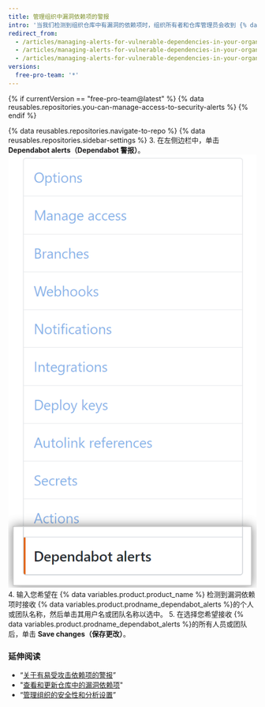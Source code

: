 ```yaml
---
title: 管理组织中漏洞依赖项的警报
intro: '当我们检测到组织仓库中有漏洞的依赖项时，组织所有者和仓库管理员会收到 {% data variables.product.prodname_dependabot_alerts %}。 您可以指定其他具有写入权限的组织成员或团队也接收漏洞依赖项的警报。'
redirect_from:
  - /articles/managing-alerts-for-vulnerable-dependencies-in-your-organization-s-repositories/
  - /articles/managing-alerts-for-vulnerable-dependencies-in-your-organizations-repositories/
  - /articles/managing-alerts-for-vulnerable-dependencies-in-your-organization
versions:
  free-pro-team: '*'
---
```


{% if currentVersion == "free-pro-team@latest" %}
{% data reusables.repositories.you-can-manage-access-to-security-alerts %}
{% endif %}

{% data reusables.repositories.navigate-to-repo %}
{% data reusables.repositories.sidebar-settings %}
3. 在左侧边栏中，单击 **Dependabot alerts（Dependabot 警报）**。 ![设置侧边栏中的 Dependabot 警报选项卡](/assets/images/help/settings/settings-sidebar-dependabot-alerts.png)
4. 输入您希望在 {% data variables.product.product_name %} 检测到漏洞依赖项时接收 {% data variables.product.prodname_dependabot_alerts %}的个人或团队名称，然后单击其用户名或团队名称以选中。
5. 在选择您希望接收 {% data variables.product.prodname_dependabot_alerts %}的所有人员或团队后，单击 **Save changes（保存更改）**。

### 延伸阅读

- “[关于有易受攻击依赖项的警报](/github/managing-security-vulnerabilities/about-alerts-for-vulnerable-dependencies)”
- "[查看和更新仓库中的漏洞依赖项](/articles/viewing-and-updating-vulnerable-dependencies-in-your-repository)"
- “[管理组织的安全性和分析设置](/github/setting-up-and-managing-organizations-and-teams/managing-security-and-analysis-settings-for-your-organization)”
